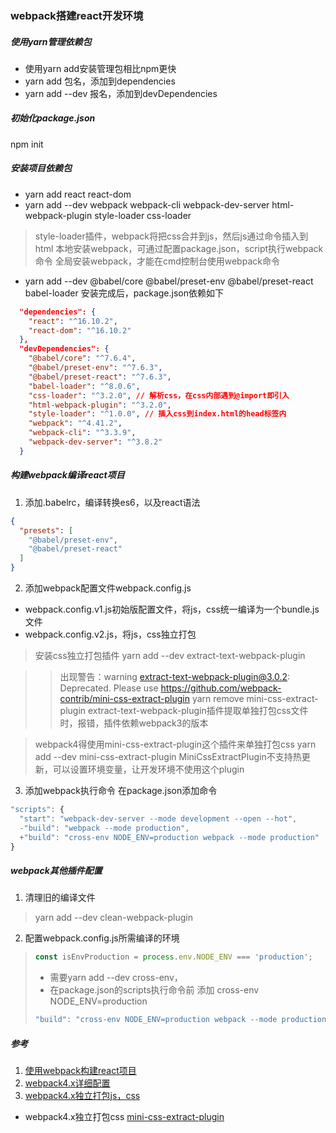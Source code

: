 ### webpack搭建react开发环境

##### 使用yarn管理依赖包
+ 使用yarn add安装管理包相比npm更快
+ yarn add 包名，添加到dependencies
+ yarn add --dev 报名，添加到devDependencies

##### 初始化package.json
npm init

##### 安装项目依赖包
+ yarn add react react-dom
+ yarn add --dev webpack webpack-cli webpack-dev-server html-webpack-plugin style-loader css-loader
> style-loader插件，webpack将把css合并到js，然后js通过命令插入到html
本地安装webpack，可通过配置package.json，script执行webpack命令
全局安装webpack，才能在cmd控制台使用webpack命令
+ yarn add --dev @babel/core @babel/preset-env @babel/preset-react babel-loader
安装完成后，package.json依赖如下
```json
  "dependencies": {
    "react": "^16.10.2",
    "react-dom": "^16.10.2"
  },
  "devDependencies": {
    "@babel/core": "^7.6.4",
    "@babel/preset-env": "^7.6.3",
    "@babel/preset-react": "^7.6.3",
    "babel-loader": "^8.0.6",
    "css-loader": "^3.2.0", // 解析css，在css内部遇到@import即引入
    "html-webpack-plugin": "^3.2.0",
    "style-loader": "^1.0.0", // 插入css到index.html的head标签内
    "webpack": "^4.41.2",
    "webpack-cli": "^3.3.9",
    "webpack-dev-server": "^3.8.2"
  }
```

##### 构建webpack编译react项目
1. 添加.babelrc，编译转换es6，以及react语法
```json
{
  "presets": [
    "@babel/preset-env",
    "@babel/preset-react"
  ]
}
```
2. 添加webpack配置文件webpack.config.js
+ webpack.config.v1.js初始版配置文件，将js，css统一编译为一个bundle.js文件
+ webpack.config.v2.js，将js，css独立打包
> 安装css独立打包插件
> yarn add --dev extract-text-webpack-plugin

>> 出现警告：warning extract-text-webpack-plugin@3.0.2: Deprecated. Please use https://github.com/webpack-contrib/mini-css-extract-plugin
>> yarn remove mini-css-extract-plugin
>> extract-text-webpack-plugin插件提取单独打包css文件时，报错，插件依赖webpack3的版本

> webpack4得使用mini-css-extract-plugin这个插件来单独打包css
> yarn add --dev mini-css-extract-plugin
> MiniCssExtractPlugin不支持热更新，可以设置环境变量，让开发环境不使用这个plugin

3. 添加webpack执行命令
在package.json添加命令
```javascript
"scripts": {
  "start": "webpack-dev-server --mode development --open --hot",
  -"build": "webpack --mode production",
  +"build": "cross-env NODE_ENV=production webpack --mode production"
}
```

##### webpack其他插件配置
1. 清理旧的编译文件
> yarn add --dev clean-webpack-plugin

2. 配置webpack.config.js所需编译的环境
> ```javascript
> const isEnvProduction = process.env.NODE_ENV === 'production';
> ```
> + 需要yarn add --dev cross-env，
> + 在package.json的scripts执行命令前 添加 cross-env NODE_ENV=production
> ```javascript
> "build": "cross-env NODE_ENV=production webpack --mode production",
> ```

##### 参考
1. [使用webpack构建react项目](https://mp.weixin.qq.com/s/eTQbgX8C3pFOTpbpHoWkHQ)
2. [webpack4.x详细配置](https://www.jianshu.com/p/6712e4e4b8fe)
3. [webpack4.x独立打包js，css](https://www.jianshu.com/p/7b9b86b9366b)

+ webpack4.x独立打包css
[mini-css-extract-plugin](https://github.com/webpack-contrib/mini-css-extract-plugin)

